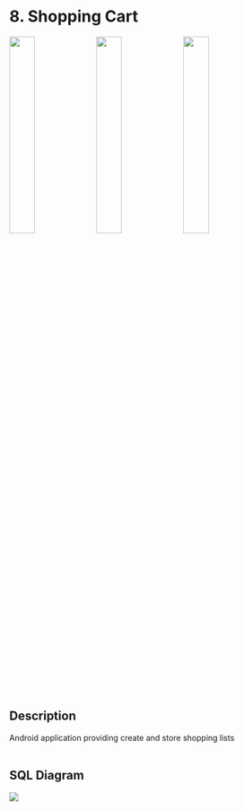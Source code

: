 # 8. Shopping Cart

<p>
  <img src="https://user-images.githubusercontent.com/60322749/126778850-503dfb5f-0721-4f7b-a48e-9b66953e5a9f.png" width="30%">
  <img src="https://user-images.githubusercontent.com/60322749/126778858-cd2b97bd-a3d4-4678-8bc4-1c9343b82f31.png" width="30%">
  <img src="https://user-images.githubusercontent.com/60322749/126778882-562673e0-b3b7-4635-90cc-b9ae3a9235b5.png" width="30%">
</p>  

## Description
Android application providing create and store shopping lists <br> <br>

## SQL Diagram
<img src="https://user-images.githubusercontent.com/60322749/126778928-d0a9fa6b-2773-43be-bd7d-139d288687c4.png">
